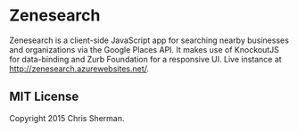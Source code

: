 Zenesearch
=========
Zenesearch is a client-side JavaScript app for searching nearby businesses and organizations via the Google Places API. It makes use of KnockoutJS for data-binding and Zurb Foundation for a responsive UI. Live instance at http://zenesearch.azurewebsites.net/.

## MIT License

Copyright 2015 Chris Sherman.